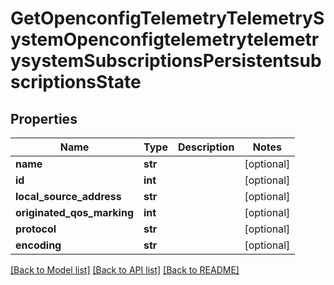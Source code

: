 # GetOpenconfigTelemetryTelemetrySystemOpenconfigtelemetrytelemetrysystemSubscriptionsPersistentsubscriptionsState

## Properties
Name | Type | Description | Notes
------------ | ------------- | ------------- | -------------
**name** | **str** |  | [optional] 
**id** | **int** |  | [optional] 
**local_source_address** | **str** |  | [optional] 
**originated_qos_marking** | **int** |  | [optional] 
**protocol** | **str** |  | [optional] 
**encoding** | **str** |  | [optional] 

[[Back to Model list]](../README.md#documentation-for-models) [[Back to API list]](../README.md#documentation-for-api-endpoints) [[Back to README]](../README.md)


